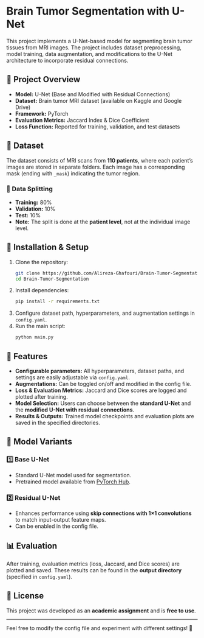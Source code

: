 # Brain Tumor Segmentation with U-Net

This project implements a U-Net-based model for segmenting brain tumor tissues from MRI images. The project includes dataset preprocessing, model training, data augmentation, and modifications to the U-Net architecture to incorporate residual connections.

## 📌 Project Overview
- **Model:** U-Net (Base and Modified with Residual Connections)
- **Dataset:** Brain tumor MRI dataset (available on Kaggle and Google Drive)
- **Framework:** PyTorch
- **Evaluation Metrics:** Jaccard Index & Dice Coefficient
- **Loss Function:** Reported for training, validation, and test datasets

## 📂 Dataset
The dataset consists of MRI scans from **110 patients**, where each patient’s images are stored in separate folders. Each image has a corresponding mask (ending with `_mask`) indicating the tumor region.

### 🔹 Data Splitting
- **Training:** 80%
- **Validation:** 10%
- **Test:** 10%
- **Note:** The split is done at the **patient level**, not at the individual image level.

## 🔧 Installation & Setup
1. Clone the repository:
   ```bash
   git clone https://github.com/Alireza-Ghafouri/Brain-Tumor-Segmentation.git
   cd Brain-Tumor-Segmentation
   ```
2. Install dependencies:
   ```bash
   pip install -r requirements.txt
   ```
3. Configure dataset path, hyperparameters, and augmentation settings in `config.yaml`.
4. Run the main script:
   ```bash
   python main.py
   ```

## 🚀 Features
- **Configurable parameters:** All hyperparameters, dataset paths, and settings are easily adjustable via `config.yaml`.
- **Augmentations:** Can be toggled on/off and modified in the config file.
- **Loss & Evaluation Metrics:** Jaccard and Dice scores are logged and plotted after training.
- **Model Selection:** Users can choose between the **standard U-Net** and the **modified U-Net with residual connections**.
- **Results & Outputs:** Trained model checkpoints and evaluation plots are saved in the specified directories.

## 🔄 Model Variants
### 1️⃣ **Base U-Net**
- Standard U-Net model used for segmentation.
- Pretrained model available from [PyTorch Hub](https://pytorch.org/hub/mateuszbuda_brain-segmentation-pytorch_unet/).

### 2️⃣ **Residual U-Net**
- Enhances performance using **skip connections with 1×1 convolutions** to match input-output feature maps.
- Can be enabled in the config file.

## 📊 Evaluation
After training, evaluation metrics (loss, Jaccard, and Dice scores) are plotted and saved. These results can be found in the **output directory** (specified in `config.yaml`).

## 📜 License
This project was developed as an **academic assignment** and is **free to use**.

---

Feel free to modify the config file and experiment with different settings! 🚀

